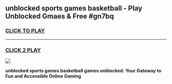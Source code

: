 
## unblocked sports games basketball - Play Unblocked Gmaes & Free #gn7bq
<h3>
<a href="https://news.freeplayer.one?title=unblocked_sports_games_basketball&ref=26F">CLICK TO PLAY</a></h3>
<hr>

<h3>
<a href="https://news.freeplayer.one?title=unblocked_sports_games_basketball&ref=26F">CLICK 2 PLAY</a>
  
</h3>

<a href="https://news.freeplayer.one?title=unblocked_sports_games_basketball&ref=26F/"><img src="https://clearcache.store/games.png"></a>


**unblocked sports games basketball games unblocked: Your Gateway to Fun and Accessible Online Gaming**
